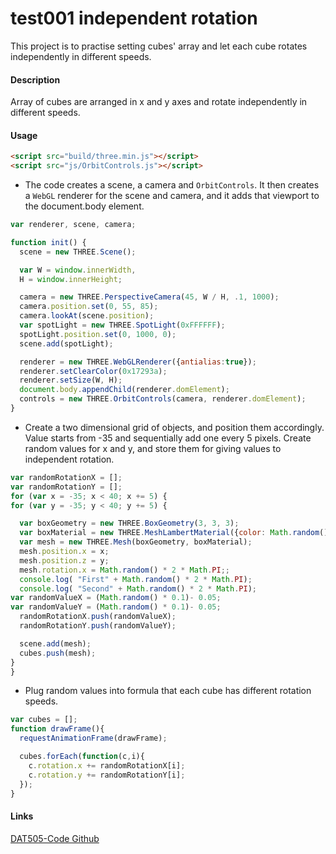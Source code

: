 test001 independent rotation
========

This project is to practise setting cubes' array and let each cube rotates independently in different speeds.

#### Description ####
Array of cubes are arranged in x and y axes and rotate independently in different speeds.

#### Usage ####
```html
<script src="build/three.min.js"></script>
<script src="js/OrbitControls.js"></script>
```

* The code creates a scene, a camera and `OrbitControls`. It then creates a `WebGL` renderer for the scene and camera, and it adds that viewport to the document.body element.

```javascript
var renderer, scene, camera;

function init() {
  scene = new THREE.Scene();

  var W = window.innerWidth,
  H = window.innerHeight;

  camera = new THREE.PerspectiveCamera(45, W / H, .1, 1000);
  camera.position.set(0, 55, 85);
  camera.lookAt(scene.position);
  var spotLight = new THREE.SpotLight(0xFFFFFF);
  spotLight.position.set(0, 1000, 0);
  scene.add(spotLight);

  renderer = new THREE.WebGLRenderer({antialias:true});
  renderer.setClearColor(0x17293a);
  renderer.setSize(W, H);
  document.body.appendChild(renderer.domElement);
  controls = new THREE.OrbitControls(camera, renderer.domElement);
}
```

* Create a two dimensional grid of objects, and position them accordingly. Value starts from -35 and sequentially add one every 5 pixels. Create random values for x and y, and store them for giving values to independent rotation.

```javascript
var randomRotationX = [];
var randomRotationY = [];
for (var x = -35; x < 40; x += 5) {
for (var y = -35; y < 40; y += 5) {

  var boxGeometry = new THREE.BoxGeometry(3, 3, 3);
  var boxMaterial = new THREE.MeshLambertMaterial({color: Math.random() * 0xFFFFFF});
  var mesh = new THREE.Mesh(boxGeometry, boxMaterial);
  mesh.position.x = x;
  mesh.position.z = y;
  mesh.rotation.x = Math.random() * 2 * Math.PI;;
  console.log( "First" + Math.random() * 2 * Math.PI);
  console.log( "Second" + Math.random() * 2 * Math.PI);
var randomValueX = (Math.random() * 0.1)- 0.05;
var randomValueY = (Math.random() * 0.1)- 0.05;
  randomRotationX.push(randomValueX);
  randomRotationY.push(randomValueY);

  scene.add(mesh);
  cubes.push(mesh);
}
}
```

* Plug random values into formula that each cube has different rotation speeds.

```javascript
var cubes = [];
function drawFrame(){
  requestAnimationFrame(drawFrame);

  cubes.forEach(function(c,i){
    c.rotation.x += randomRotationX[i];
    c.rotation.y += randomRotationY[i];
  });
}
```

#### Links ####
[DAT505-Code Github](https://github.com/LavaSheny/DAT505-Code.git)
